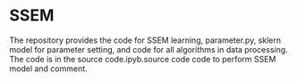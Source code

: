 # SSEM
The repository provides the code for SSEM learning, parameter.py, sklern model for parameter setting, and code for all algorithms in data processing. The code is in the source code.ipyb.source code code to perform SSEM model and comment. 
